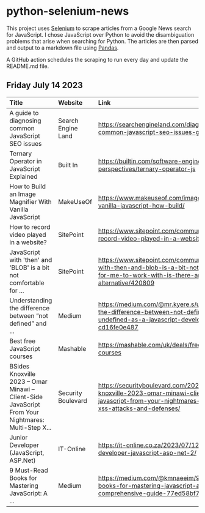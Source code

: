 # python-selenium-news

This project uses [Selenium](https://www.seleniumhq.org/) to scrape articles from a Google News search for JavaScript.
I chose JavaScript over Python to avoid the disambiguation problems that arise when searching for Python.
The articles are then parsed and output to a markdown file using [Pandas](https://pandas.pydata.org/).

A GitHub action schedules the scraping to run every day and update the README.md file.

## Friday July 14 2023


| Title                                                                                              | Website            | Link                                                                                                                                                     |
|:---------------------------------------------------------------------------------------------------|:-------------------|:---------------------------------------------------------------------------------------------------------------------------------------------------------|
| A guide to diagnosing common JavaScript SEO issues                                                 | Search Engine Land | https://searchengineland.com/diagnosing-common-javascript-seo-issues-guide-429178                                                                        |
| Ternary Operator in JavaScript Explained                                                           | Built In           | https://builtin.com/software-engineering-perspectives/ternary-operator-js                                                                                |
| How to Build an Image Magnifier With Vanilla JavaScript                                            | MakeUseOf          | https://www.makeuseof.com/image-magnifier-vanilla-javascript-how-build/                                                                                  |
| How to record video played in a website?                                                           | SitePoint          | https://www.sitepoint.com/community/t/how-to-record-video-played-in-a-website/420481                                                                     |
| JavaScript with 'then' and 'BLOB' is a bit not comfortable for ...                                 | SitePoint          | https://www.sitepoint.com/community/t/javascript-with-then-and-blob-is-a-bit-not-comfortable-for-me-to-work-with-is-there-any-alternative/420809         |
| Understanding the difference between “not defined” and ...                                         | Medium             | https://medium.com/@mr.kyere.s/understanding-the-difference-between-not-defined-and-undefined-as-a-javascript-developer-cd16fe0e487                      |
| Best free JavaScript courses                                                                       | Mashable           | https://mashable.com/uk/deals/free-javascript-courses                                                                                                    |
| BSides Knoxville 2023 – Omar Minawi – Client-Side JavaScript From Your Nightmares: Multi-Step X... | Security Boulevard | https://securityboulevard.com/2023/07/bsides-knoxville-2023-omar-minawi-client-side-javascript-from-your-nightmares-multi-step-xss-attacks-and-defenses/ |
| Junior Developer (JavaScript, ASP.Net)                                                             | IT-Online          | https://it-online.co.za/2023/07/12/junior-developer-javascript-asp-net-2/                                                                                |
| 9 Must-Read Books for Mastering JavaScript: A ...                                                  | Medium             | https://medium.com/@kmnaeeim/9-must-read-books-for-mastering-javascript-a-comprehensive-guide-77ed58bf78ed                                               |